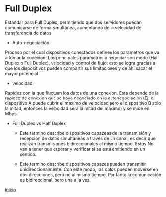# Full Duplex

Estandar para Full Duplex, permitiendo que dos servidores puedan comunicarse de forma simultánea, aumentando de la velocidad de transferencia de datos
   
   * Auto-negociación
   
   Proceso por el cual dispositivos conectados definen los parametros que va a tomar la conexion. Los principales parámetros a negociar son modo (Hal Duplex o Full Duplex), velocidad y control de flujo; esto se logra gracias a que los dispositivos pueden compartir sus limitaciones y de ahi sacar el mayor potencial
   
   * velocidad
   
   Rapidez con la que fluctuan los datos de una conexion. Esta depende de la rapidez de conexion que se haya negociado en la autonegociacion (Ej: el dispositivo A puede cubrir el maximo de velocidad pero el dispositivo B solo la mitad, entonces la velocidad sera la mitad del maximo) y se mide en Mbps.
   
   * Full Duplex vs Half Duplex
   
      * Este término describe dispositivos capazeas de la transmisión y recepción de datos simultáneas a través de un canal, es decir que realizan transmisiones bidireccionales al mismo tiempo. Estos No van a tener que esperar y verificar si se está emitiendo en un sentido.
   
      * Este termino describe dispositivos capazes pueden transmitir unidireccionalmente. Con este modo, los datos pueden moverse en dos direcciones, pero no al mismo tiempo. Por tanto la comunicación es bidireccional, pero una a la vez.

[inicio](../README.md)
